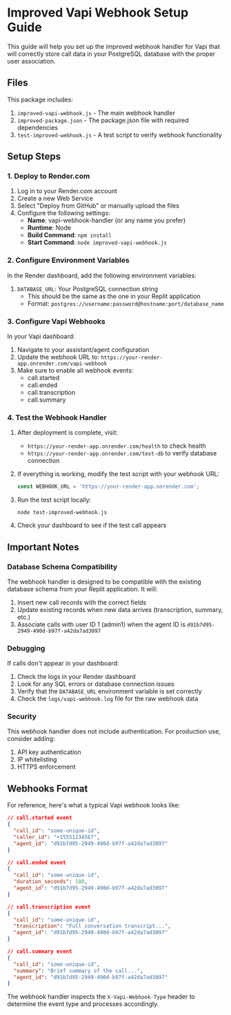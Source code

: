 # Improved Vapi Webhook Setup Guide

This guide will help you set up the improved webhook handler for Vapi that will correctly store call data in your PostgreSQL database with the proper user association.

## Files

This package includes:

1. `improved-vapi-webhook.js` - The main webhook handler
2. `improved-package.json` - The package.json file with required dependencies
3. `test-improved-webhook.js` - A test script to verify webhook functionality

## Setup Steps

### 1. Deploy to Render.com

1. Log in to your Render.com account
2. Create a new Web Service
3. Select "Deploy from GitHub" or manually upload the files
4. Configure the following settings:
   - **Name**: vapi-webhook-handler (or any name you prefer)
   - **Runtime**: Node
   - **Build Command**: `npm install`
   - **Start Command**: `node improved-vapi-webhook.js`

### 2. Configure Environment Variables

In the Render dashboard, add the following environment variables:

1. `DATABASE_URL`: Your PostgreSQL connection string
   - This should be the same as the one in your Replit application
   - Format: `postgres://username:password@hostname:port/database_name`

### 3. Configure Vapi Webhooks

In your Vapi dashboard:

1. Navigate to your assistant/agent configuration
2. Update the webhook URL to: `https://your-render-app.onrender.com/vapi-webhook`
3. Make sure to enable all webhook events:
   - call.started
   - call.ended
   - call.transcription
   - call.summary

### 4. Test the Webhook Handler

1. After deployment is complete, visit:
   - `https://your-render-app.onrender.com/health` to check health
   - `https://your-render-app.onrender.com/test-db` to verify database connection
   
2. If everything is working, modify the test script with your webhook URL:
   ```js
   const WEBHOOK_URL = 'https://your-render-app.onrender.com';
   ```

3. Run the test script locally:
   ```
   node test-improved-webhook.js
   ```

4. Check your dashboard to see if the test call appears

## Important Notes

### Database Schema Compatibility

The webhook handler is designed to be compatible with the existing database schema from your Replit application. It will:

1. Insert new call records with the correct fields
2. Update existing records when new data arrives (transcription, summary, etc.)
3. Associate calls with user ID 1 (admin1) when the agent ID is `d91b7d95-2949-490d-b97f-a42da7ad3097`

### Debugging

If calls don't appear in your dashboard:

1. Check the logs in your Render dashboard
2. Look for any SQL errors or database connection issues
3. Verify that the `DATABASE_URL` environment variable is set correctly
4. Check the `logs/vapi-webhook.log` file for the raw webhook data

### Security

This webhook handler does not include authentication. For production use, consider adding:

1. API key authentication
2. IP whitelisting
3. HTTPS enforcement

## Webhooks Format

For reference, here's what a typical Vapi webhook looks like:

```json
// call.started event
{
  "call_id": "some-unique-id",
  "caller_id": "+15551234567",
  "agent_id": "d91b7d95-2949-490d-b97f-a42da7ad3097"
}

// call.ended event
{
  "call_id": "some-unique-id",
  "duration_seconds": 180,
  "agent_id": "d91b7d95-2949-490d-b97f-a42da7ad3097"
}

// call.transcription event
{
  "call_id": "some-unique-id",
  "transcription": "Full conversation transcript...",
  "agent_id": "d91b7d95-2949-490d-b97f-a42da7ad3097"
}

// call.summary event
{
  "call_id": "some-unique-id",
  "summary": "Brief summary of the call...",
  "agent_id": "d91b7d95-2949-490d-b97f-a42da7ad3097"
}
```

The webhook handler inspects the `X-Vapi-Webhook-Type` header to determine the event type and processes accordingly.